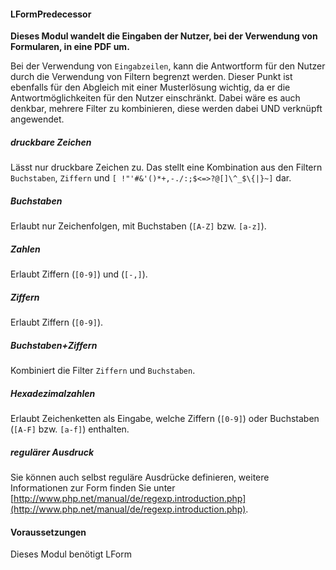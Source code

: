 <!--
  - @file extension_LFormPredecessor_LFormPredecessor_de.md
  -
  - @license http://www.gnu.org/licenses/gpl-3.0.html GPL version 3
  -
  - @package OSTEPU (https://github.com/ostepu/system)
  - @since 0.3.6
  -
  - @author Till Uhlig <till.uhlig@student.uni-halle.de>
  - @date 2015
 -->

#### LFormPredecessor
**Dieses Modul wandelt die Eingaben der Nutzer, bei der Verwendung von Formularen, in eine PDF um.**

Bei der Verwendung von `Eingabzeilen`, kann die Antwortform für den Nutzer durch die Verwendung von Filtern begrenzt werden. Dieser Punkt ist ebenfalls für den Abgleich mit einer Musterlösung wichtig, da er die Antwortmöglichkeiten für den Nutzer einschränkt. Dabei wäre es auch denkbar, mehrere Filter zu kombinieren, diese werden dabei UND verknüpft angewendet.

##### druckbare Zeichen

Lässt nur druckbare Zeichen zu. Das stellt eine Kombination aus den Filtern `Buchstaben`, `Ziffern` und `[ !"'#&'()*+,-./:;$<=>?@[]\^_$\{|}~]` dar.
 
##### Buchstaben
Erlaubt nur Zeichenfolgen, mit Buchstaben (`[A-Z]` bzw. `[a-z]`).

##### Zahlen
Erlaubt Ziffern (`[0-9]`) und (`[-,]`).

##### Ziffern
Erlaubt Ziffern (`[0-9]`).

##### Buchstaben+Ziffern
Kombiniert die Filter `Ziffern` und `Buchstaben`.

##### Hexadezimalzahlen
Erlaubt Zeichenketten als Eingabe, welche Ziffern (`[0-9]`) oder Buchstaben (`[A-F]` bzw. `[a-f]`) enthalten.

##### regulärer Ausdruck
Sie können auch selbst reguläre Ausdrücke definieren, weitere Informationen zur Form finden Sie unter 
[http://www.php.net/manual/de/regexp.introduction.php](http://www.php.net/manual/de/regexp.introduction.php).

#### Voraussetzungen
Dieses Modul benötigt LForm